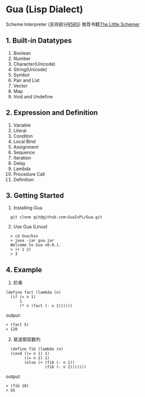 # Gua (Lisp Dialect)
Scheme Interpreter (支持部分[R5RS](https://docs.racket-lang.org/r5rs/r5rs-std/r5rs.html))
推荐书籍[The Little Schemer](http://uternet.github.io/TLS/)
## 1. Built-in Datatypes
1. Boolean
2. Number
3. Character(Unicode)
4. String(Unicode)
5. Symbol
6. Pair and List
7. Vector
8. Map
9. Void and Undefine

## 2. Expression and Definition
1. Variable
2. Literal
3. Conditon
4. Local Bind
5. Assignment
6. Sequence
7. Iteration
8. Delay
9. Lambda
10. Procedure Call
11. Definition

## 3. Getting Started
1. Installing Gua
```
  git clone git@github.com:GuaIsPi/Gua.git
```
2. Use Gua (Linux)
```
  > cd Gua/bin
  > java -jar gua.jar
  Welcome to Gua v0.0.1.
  > (+ 1 2)
  > 3
```
## 4. Example
1. 阶乘
  ```
  (define fact (lambda (n)
    (if (= n 1) 
        1
        (* n (fact (- n 1))))))
  ```
  output:
  ```
  > (fact 5)
  > 120
  ```
2. 斐波那契数列
  ```
    (define fib (lambda (n)
    (cond ((= n 1) 1)
          ((= n 2) 1)
          (else (+ (fib (- n 1)) 
                   (fib (- n 2)))))))
  ```
  output:
  ```
  > (fib 10)
  > 55
  ```
